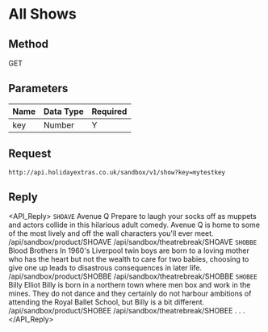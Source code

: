 # All Shows

## Method

GET






## Parameters

 | Name | Data Type | Required | 
 | ---- | --------- | -------- | 
 | key  | Number    | Y        | 



## Request

```
http://api.holidayextras.co.uk/sandbox/v1/show?key=mytestkey
```






## Reply


<html>

<?xml version="1.0" ?>

<API_Reply>
    <Show>
    <Code>SHOAVE</Code>
    <Name>Avenue Q</Name>
    <Description>Prepare to laugh your socks off as muppets and actors collide in this hilarious adult comedy. Avenue Q is home to some of the most lively and off the wall characters you&#39;ll ever meet.</Description>
    <MoreInfoURL>/api/sandbox/product/SHOAVE</MoreInfoURL>
    <BookingURL>/api/sandbox/theatrebreak/SHOAVE</BookingURL>
    </Show>
    <Show>
    <Code>SHOBBE</Code>
    <Name>Blood Brothers</Name>
    <Description>In 1960&#39;s Liverpool twin boys are born to a loving mother who has the heart but not the wealth to care for two babies, choosing to give one up leads to disastrous consequences in later life.</Description>
    <MoreInfoURL>/api/sandbox/product/SHOBBE</MoreInfoURL>
    <BookingURL>/api/sandbox/theatrebreak/SHOBBE</BookingURL>
    </Show>
    <Show>
    <Code>SHOBEE</Code>
    <Name>Billy Elliot</Name>
    <Description>Billy is born in a northern town where men box and work in the mines. They do not dance and they certainly do not harbour ambitions of attending the Royal Ballet School, but Billy is a bit different.</Description>
    <MoreInfoURL>/api/sandbox/product/SHOBEE</MoreInfoURL>
    <BookingURL>/api/sandbox/theatrebreak/SHOBEE</BookingURL>
    </Show>
    .
    .
    .
    <Attraction></Attraction>
</API_Reply>

</html>


